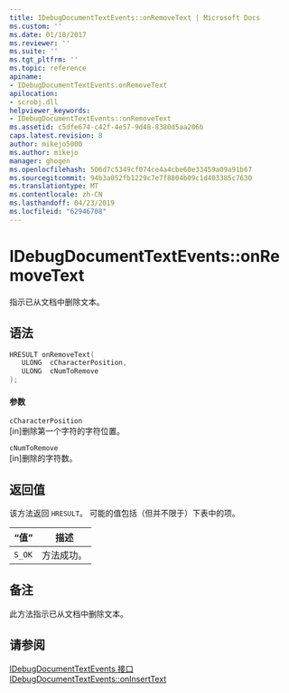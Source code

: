 ```yaml
---
title: IDebugDocumentTextEvents::onRemoveText | Microsoft Docs
ms.custom: ''
ms.date: 01/18/2017
ms.reviewer: ''
ms.suite: ''
ms.tgt_pltfrm: ''
ms.topic: reference
apiname:
- IDebugDocumentTextEvents.onRemoveText
apilocation:
- scrobj.dll
helpviewer_keywords:
- IDebugDocumentTextEvents::onRemoveText
ms.assetid: c5dfe674-c42f-4e57-9d48-8380d5aa206b
caps.latest.revision: 8
author: mikejo5000
ms.author: mikejo
manager: ghogen
ms.openlocfilehash: 506d7c5349cf074ce4a4cbe60e33459a09a91b67
ms.sourcegitcommit: 94b3a052fb1229c7e7f8804b09c1d403385c7630
ms.translationtype: MT
ms.contentlocale: zh-CN
ms.lasthandoff: 04/23/2019
ms.locfileid: "62946708"
---
```

# <a name="idebugdocumenttexteventsonremovetext"></a>IDebugDocumentTextEvents::onRemoveText
指示已从文档中删除文本。  
  
## <a name="syntax"></a>语法  
  
```cpp
HRESULT onRemoveText(  
   ULONG  cCharacterPosition,  
   ULONG  cNumToRemove  
);  
```  
  
#### <a name="parameters"></a>参数  
 `cCharacterPosition`  
 [in]删除第一个字符的字符位置。  
  
 `cNumToRemove`  
 [in]删除的字符数。  
  
## <a name="return-value"></a>返回值  
 该方法返回 `HRESULT`。 可能的值包括（但并不限于）下表中的项。  
  
|“值”|描述|  
|-----------|-----------------|  
|`S_OK`|方法成功。|  
  
## <a name="remarks"></a>备注  
 此方法指示已从文档中删除文本。  
  
## <a name="see-also"></a>请参阅  
 [IDebugDocumentTextEvents 接口](../../winscript/reference/idebugdocumenttextevents-interface.md)   
 [IDebugDocumentTextEvents::onInsertText](../../winscript/reference/idebugdocumenttextevents-oninserttext.md)